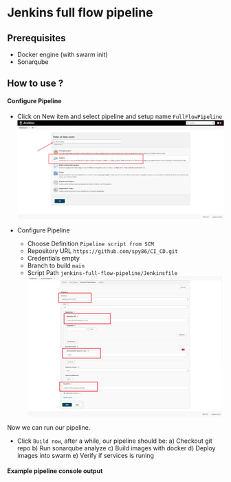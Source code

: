 # Jenkins full flow pipeline

## Prerequisites
* Docker engine (with swarm init)
* Sonarqube

## How to use ?

#### Configure Pipeline
* Click on New item and select pipeline and setup name `FullFlowPipeline`
![alt text](/images/Jenkins8.png "")

* Configure Pipeline
  * Choose Definition `Pipeline script from SCM`
  * Repository URL `https://github.com/spy86/CI_CD.git`
  * Credentials empty
  * Branch to build `main`
  * Script Path `jenkins-full-flow-pipeline/Jenkinsfile`
![alt text](/images/Jenkins9.png "")

Now we can run our pipeline. 

* Click `Build now`, after a while, our pipeline should be:
a) Checkout git repo
b) Run sonarqube analyze
c) Build images with docker
d) Deploy images into swarm
e) Verify if services is runing

#### Example pipeline console output
```
```
